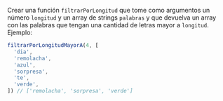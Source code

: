 Crear una función `filtrarPorLongitud` que tome como argumentos un número `longitud` y un array de strings `palabras` y que devuelva un array con las palabras que tengan una cantidad de letras mayor a `longitud`. Ejemplo:

```javascript
filtrarPorLongitudMayorA(4, [
  'dia',
  'remolacha',
  'azul',
  'sorpresa',
  'te',
  'verde',
]) // ['remolacha', 'sorpresa', 'verde']
```
